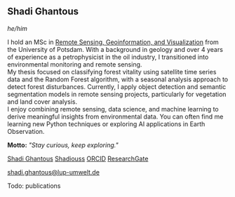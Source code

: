 ## Shadi Ghantous
*he/him*

I hold an MSc in [Remote Sensing, Geoinformation, and Visualization](https://up-rs-esp.github.io/msc-rsiv/) from the University of Potsdam. With a background in geology and over 4 years of experience as a petrophysicist in the oil industry, I transitioned into environmental monitoring and remote sensing.  
My thesis focused on classifying forest vitality using satellite time series data and the Random Forest algorithm, with a seasonal analysis approach to detect forest disturbances. Currently, I apply object detection and semantic segmentation models in remote sensing projects, particularly for vegetation and land cover analysis.  
I enjoy combining remote sensing, data science, and machine learning to derive meaningful insights from environmental data. You can often find me learning new Python techniques or exploring AI applications in Earth Observation.

<i class="fa-solid fa-compass"></i> **Motto:** *"Stay curious, keep exploring."*

<i class="fa-brands fa-linkedin"></i> [Shadi Ghantous](https://www.linkedin.com/in/shadi-ghantous-4907ba198/) 
<i class="fa-brands fa-github"></i> [Shadiouss](https://github.com/Shadiouss) 
<i class="fa-brands fa-orcid"></i> [ORCID](https://orcid.org/0009-0008-6979-5311) 
<i class="fa-brands fa-researchgate"></i> [ResearchGate](https://www.researchgate.net/profile/Shadi-Ghantous-2)

<i class="fa-solid fa-envelope"></i> [shadi.ghantous@lup-umwelt.de](mailto:shadi.ghantous@lup-umwelt.de)

Todo: publications

